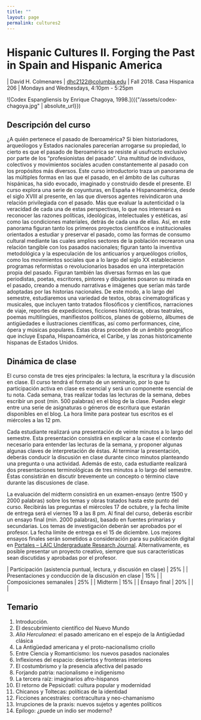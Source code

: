 ```yaml
---
title: "" 
layout: page
permalink: cultures2
---
```


# Hispanic Cultures II. Forging the Past in Spain and Hispanic America

| David H. Colmenares
| [dhc2122@columbia.edu](mailto:dhc2122@columbia.edu)
| Fall 2018. Casa Hispanica 206 
| Mondays  and Wednesdays, 4:10pm - 5:25pm

![Codex Espangliensis by Enrique Chagoya, 1998.]({{"/assets/codex-chagoya.jpg" | absolute_url}})

## Descripción del curso

¿A quién pertenece el pasado de Iberoamérica? Si bien historiadores, arqueólogos y Estados nacionales parecerían arrogarse su propiedad, lo cierto es que el pasado de Iberoamérica se resiste al usufructo exclusivo por parte de los “profesionistas del pasado”. Una multitud de individuos, colectivos y  movimientos sociales acuden constantemente al pasado con los propósitos más diversos. Este curso introductorio traza un panorama de las múltiples formas en las que el pasado, en el ámbito de las culturas hispánicas, ha sido evocado, imaginado y construido desde el presente. El curso explora una serie de coyunturas, en España e Hispanoamérica, desde el siglo XVIII al presente, en las que diversos agentes reivindicaron una relación privilegiada con el pasado. Más que evaluar la autenticidad o la veracidad de cada una de estas perspectivas, lo que nos interesará es reconocer las razones políticas, ideológicas, intelectuales y estéticas, así como las condiciones materiales, detrás de cada una de ellas. Así, en este panorama figuran tanto los primeros proyectos científicos e institucionales orientados a estudiar y preservar el pasado, como las formas de consumo cultural mediante las cuales amplios sectores de la población recrearon una relación tangible con los pasados nacionales; figuran tanto la inventiva metodológica y la especulación de los anticuarios y arqueólogos criollos, como los movimientos sociales que a lo largo del siglo XX establecieron programas reformistas o revolucionarios basados en una interpretación propia del pasado. Figuran también las diversas formas en las que periodistas, poetas, escritores, pintores y dibujantes posaron su mirada en el pasado, creando a menudo narrativas e imágenes que serían más tarde adoptadas por las historias nacionales. De este modo, a lo largo del semestre, estudiaremos una variedad de textos, obras cinematográficas y musicales, que incluyen tanto tratados filosóficos y científicos, narraciones de viaje, reportes de expediciones, ficciones históricas, obras teatrales, poemas multilingües, manifiestos políticos, planes de gobierno, álbumes de antigüedades e ilustraciones científicas, así como performances, cine, ópera y músicas populares. Estas obras proceden de un ámbito geográfico que incluye España, Hispanoamérica, el Caribe, y las zonas históricamente hispanas de Estados Unidos.

## Dinámica de clase

El curso consta de tres ejes principales: la lectura, la escritura y la discusión en clase. El curso tendrá el formato de un seminario, por lo que tu participación activa en clase es esencial y será un componente esencial de tu nota. Cada semana, tras realizar todas las lecturas de la semana, debes escribir un post (min. 500 palabras) en el blog de la clase. Puedes elegir entre una serie de asignaturas o géneros de escritura que estarán disponibles en el blog. La hora límite para postear tus escritos es el miércoles a las 12 pm.

Cada estudiante realizará una presentación de veinte minutos a lo largo del semestre. Esta presentación consistirá en explicar a la case el contexto necesario para entender las lecturas de la semana, y proponer algunas algunas claves de interpretación de éstas. Al terminar la presentación, deberás conducir la discusión en clase durante cinco minutos planteando una pregunta o una actividad. Además de esto, cada estudiante realizará dos presentaciones terminológicas de tres minutos a lo largo del semestre. Éstas consistirán en discutir brevemente un concepto o término clave durante las discusiones de clase. 

La evaluación del midterm consistirá en un examen-ensayo (entre 1500 y 2000 palabras) sobre los temas y obras tratados hasta este punto del curso. Recibirás las preguntas el miércoles 17 de octubre, y la fecha límite de entrega será el viernes 19 a las 8 pm. 
Al final del curso, deberás escribir un ensayo final (min. 2000 palabras), basado en fuentes primarias y secundarias. Los temas de investigación deberán ser aprobados por el profesor. La fecha límite de entrega es el 15 de diciembre. Los mejores ensayos finales serán sometidos a consideración para su publicación digital en [Portales – LAIC Undergraduate Research Journal](laic.columbia.edu/hispanic-institute/portales-the-laic-journal-undergraduate-research/). Alternativamente, es posible presentar un proyecto creativo, siempre que sus características sean discutidas y aprobadas por el profesor. 

| Participación (asistencia puntual, lectura, y discusión en clase) | 25% |
| Presentaciones y conducción de la discusión en clase              | 15% |
| Composiciones semanales                                           | 25% |
| Midterm                                                           | 15% |
| Ensayo final                                                      | 20% |
|
|

## Temario

1. Introducción. 
2. El descubrimiento científico del Nuevo Mundo
3. *Alia Herculanea*: el pasado americano en el espejo de la Antigüedad clásica
4. La Antigüedad americana y el proto-nacionalismo criollo
5. Entre Ciencia y Romanticismo: los nuevos pasados nacionales
6. Inflexiones del espacio: desiertos y fronteras interiores
7. El costumbrismo y la presencia afectiva del pasado
8. Forjando patria: nacionalismo e indigenismo
9. La tercera raíz: imaginarios afro-hispanos 
10. El retorno de Pepsicóatl: cultura popular y modernidad 
11. Chicanos y Toltecas: políticas de la identidad
12. Ficciones ancestrales: contracultura y neo-chamanismo
13. Irrupciones de la praxis: nuevos sujetos y agentes políticos
14. Epílogo: ¿puede un indio ser moderno?
